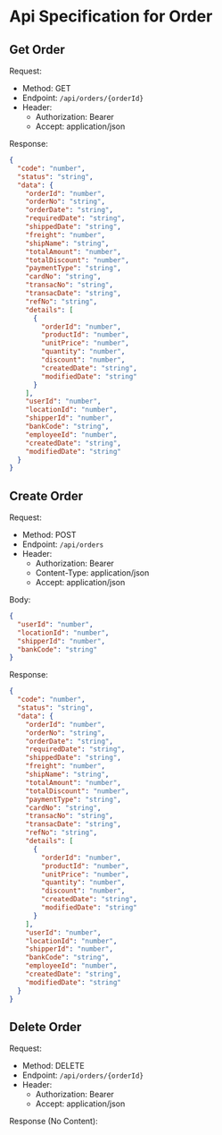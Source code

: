 # Api Specification for Order

## Get Order

Request:

- Method: GET
- Endpoint: `/api/orders/{orderId}`
- Header:
    - Authorization: Bearer <token>
    - Accept: application/json

Response:

```json
{
  "code": "number",
  "status": "string",
  "data": {
    "orderId": "number",
    "orderNo": "string",
    "orderDate": "string",
    "requiredDate": "string",
    "shippedDate": "string",
    "freight": "number",
    "shipName": "string",
    "totalAmount": "number",
    "totalDiscount": "number",
    "paymentType": "string",
    "cardNo": "string",
    "transacNo": "string",
    "transacDate": "string",
    "refNo": "string",
    "details": [
      {
        "orderId": "number",
        "productId": "number",
        "unitPrice": "number",
        "quantity": "number",
        "discount": "number",
        "createdDate": "string",
        "modifiedDate": "string"
      }
    ],
    "userId": "number",
    "locationId": "number",
    "shipperId": "number",
    "bankCode": "string",
    "employeeId": "number",
    "createdDate": "string",
    "modifiedDate": "string"
  }
}
```

## Create Order

Request:

- Method: POST
- Endpoint: `/api/orders`
- Header:
    - Authorization: Bearer <token>
    - Content-Type: application/json
    - Accept: application/json

Body:

```json
{
  "userId": "number",
  "locationId": "number",
  "shipperId": "number",
  "bankCode": "string"
}
```

Response:

```json
{
  "code": "number",
  "status": "string",
  "data": {
    "orderId": "number",
    "orderNo": "string",
    "orderDate": "string",
    "requiredDate": "string",
    "shippedDate": "string",
    "freight": "number",
    "shipName": "string",
    "totalAmount": "number",
    "totalDiscount": "number",
    "paymentType": "string",
    "cardNo": "string",
    "transacNo": "string",
    "transacDate": "string",
    "refNo": "string",
    "details": [
      {
        "orderId": "number",
        "productId": "number",
        "unitPrice": "number",
        "quantity": "number",
        "discount": "number",
        "createdDate": "string",
        "modifiedDate": "string"
      }
    ],
    "userId": "number",
    "locationId": "number",
    "shipperId": "number",
    "bankCode": "string",
    "employeeId": "number",
    "createdDate": "string",
    "modifiedDate": "string"
  }
}
```

## Delete Order

Request:

- Method: DELETE
- Endpoint: `/api/orders/{orderId}`
- Header:
    - Authorization: Bearer <token>
    - Accept: application/json

Response (No Content):
